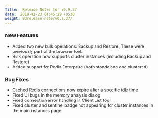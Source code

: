 ```yaml
---
Title:  Release Notes for v0.9.37
date:  2019-02-23 04:45:29 +0530
weight: 93release-note/v0.9.37/
---
```

### New Features

- Added two new bulk operations: Backup and Restore. These were previously part of the browser tool.
- Bulk operation now supports cluster instances (including Backup and Restore)
- Added support for Redis Enterprise (both standalone and clustered)

### Bug Fixes

- Cached Redis connections now expire after a specific idle time
- Fixed UI bugs in the memory analysis dialog
- Fixed connection error handling in Client List tool
- Fixed cluster and sentinel badge not appearing for cluster instances in the main instances page.
